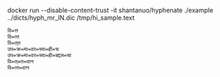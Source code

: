 docker run --disable-content-trust -it shantanuo/hyphenate ./example ../dicts/hyph_mr_IN.dic /tmp/hi_sample.text

```
वि=त्त
वि=त्‍त
वि=त्‌त
उप=क्र=मा=वर=च्या=ही=च
उप=क्र=मा=वर=च्या=ही=बद्दल=चा
वि=त्‌=त=वान
वि=त्‍त=वान
```
